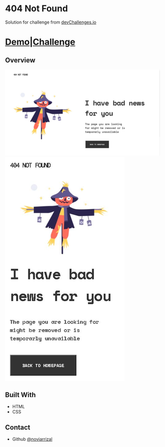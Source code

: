 # 404 Not Found

Solution for challenge from [devChallenges.io](https://devchallenges.io/)

# [Demo](https://devchallenges.io/)|[Challenge](https://devchallenges.io/)

## Overview

![Desktop screenshot](img/desktop.jpg)
![Mobile screenshot](img/mobile.jpg)

## Built With

- HTML
- CSS

## Contact

- Github [@noviarrizal](https://github.com/noviarrizal)
